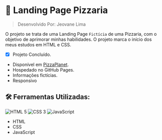 # :pizza: Landing Page Pizzaria 

> Desenvolvido Por: Jeovane Lima

O projeto se trata de uma Landing Page `Fictícia` de uma Pizzaria, com o objetivo de aprimorar minhas habilidades. O projeto marca o início dos meus estudos em HTML e CSS.

- [x] Projeto Concluído.
* Disponível em [PizzaPlanet](https://jeovanesilva.github.io/Site_Pizzaria/).
* Hospedado no GitHub Pages.
* Informações fictícias.
* Responsivo


##  ​:hammer_and_wrench:​ Ferramentas Utilizadas:

![HTML 5](https://img.shields.io/badge/HTML5-E34F26?style=for-the-badge&logo=html5&logoColor=white) 
![CSS 3](https://img.shields.io/badge/CSS3-1572B6?style=for-the-badge&logo=css3&logoColor=white) 
![JavaScript](https://img.shields.io/badge/JavaScript-F7DF1E?style=for-the-badge&logo=javascript&logoColor=black)

* HTML
* CSS
* JavaScript

